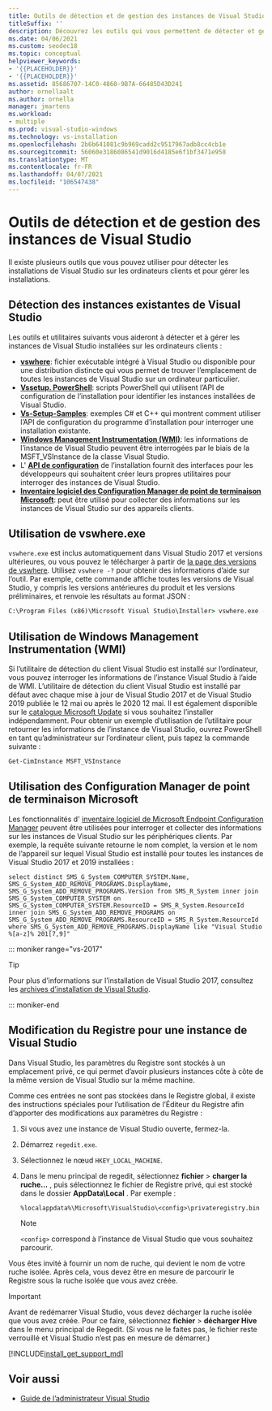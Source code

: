 ```yaml
---
title: Outils de détection et de gestion des instances de Visual Studio
titleSuffix: ''
description: Découvrez les outils qui vous permettent de détecter et gérer les installations de Visual Studio sur les machines clientes.
ms.date: 04/06/2021
ms.custom: seodec18
ms.topic: conceptual
helpviewer_keywords:
- '{{PLACEHOLDER}}'
- '{{PLACEHOLDER}}'
ms.assetid: 85686707-14C0-4860-9B7A-66485D43D241
author: ornellaalt
ms.author: ornella
manager: jmartens
ms.workload:
- multiple
ms.prod: visual-studio-windows
ms.technology: vs-installation
ms.openlocfilehash: 2b6b641081c9b969cadd2c9517967adb8cc4cb1e
ms.sourcegitcommit: 56060e3186086541d9016d4185e6f1bf3471e958
ms.translationtype: MT
ms.contentlocale: fr-FR
ms.lasthandoff: 04/07/2021
ms.locfileid: "106547438"
---
```

# <a name="tools-for-detecting-and-managing-visual-studio-instances"></a>Outils de détection et de gestion des instances de Visual Studio

Il existe plusieurs outils que vous pouvez utiliser pour détecter les installations de Visual Studio sur les ordinateurs clients et pour gérer les installations.

## <a name="detecting-existing-visual-studio-instances"></a>Détection des instances existantes de Visual Studio

Les outils et utilitaires suivants vous aideront à détecter et à gérer les instances de Visual Studio installées sur les ordinateurs clients :

* [**vswhere**](https://github.com/microsoft/vswhere): fichier exécutable intégré à Visual Studio ou disponible pour une distribution distincte qui vous permet de trouver l’emplacement de toutes les instances de Visual Studio sur un ordinateur particulier.
* [**Vssetup. PowerShell**](https://github.com/microsoft/vssetup.powershell): scripts PowerShell qui utilisent l’API de configuration de l’installation pour identifier les instances installées de Visual Studio.
* [**Vs-Setup-Samples**](https://github.com/microsoft/vs-setup-samples): exemples C# et C++ qui montrent comment utiliser l’API de configuration du programme d’installation pour interroger une installation existante.
* [**Windows Management Instrumentation (WMI)**](https://docs.microsoft.com/windows/win32/wmisdk/wmi-start-page): les informations de l’instance de Visual Studio peuvent être interrogées par le biais de la MSFT_VSInstance de la classe Visual Studio. 
* L' [**API de configuration**](<xref:Microsoft.VisualStudio.Setup.Configuration>) de l’installation fournit des interfaces pour les développeurs qui souhaitent créer leurs propres utilitaires pour interroger des instances de Visual Studio.
* [**Inventaire logiciel des Configuration Manager de point de terminaison Microsoft**](https://docs.microsoft.com/mem/configmgr/core/clients/manage/inventory/introduction-to-software-inventory): peut être utilisé pour collecter des informations sur les instances de Visual Studio sur des appareils clients. 

## <a name="using-vswhereexe"></a>Utilisation de vswhere.exe

`vswhere.exe` est inclus automatiquement dans Visual Studio 2017 et versions ultérieures, ou vous pouvez le télécharger à partir de [la page des versions de vswhere](https://github.com/Microsoft/vswhere/releases). Utilisez `vswhere -?` pour obtenir des informations d’aide sur l’outil. Par exemple, cette commande affiche toutes les versions de Visual Studio, y compris les versions antérieures du produit et les versions préliminaires, et renvoie les résultats au format JSON :

```cmd
C:\Program Files (x86)\Microsoft Visual Studio\Installer> vswhere.exe -legacy -prerelease -format json
```

## <a name="using-windows-management-instrumentation-wmi"></a>Utilisation de Windows Management Instrumentation (WMI)

Si l’utilitaire de détection du client Visual Studio est installé sur l’ordinateur, vous pouvez interroger les informations de l’instance Visual Studio à l’aide de WMI. L’utilitaire de détection du client Visual Studio est installé par défaut avec chaque mise à jour de Visual Studio 2017 et de Visual Studio 2019 publiée le 12 mai ou après le 2020 12 mai. Il est également disponible sur le [catalogue Microsoft Update](https://catalog.update.microsoft.com/) si vous souhaitez l’installer indépendamment.  Pour obtenir un exemple d’utilisation de l’utilitaire pour retourner les informations de l’instance de Visual Studio, ouvrez PowerShell en tant qu’administrateur sur l’ordinateur client, puis tapez la commande suivante :

```cmd
Get-CimInstance MSFT_VSInstance
```

## <a name="using-microsoft-endpoint-configuration-manager"></a>Utilisation des Configuration Manager de point de terminaison Microsoft 

Les fonctionnalités d' [inventaire logiciel de Microsoft Endpoint Configuration Manager](https://docs.microsoft.com/mem/configmgr/core/clients/manage/inventory/introduction-to-software-inventory) peuvent être utilisées pour interroger et collecter des informations sur les instances de Visual Studio sur les périphériques clients. Par exemple, la requête suivante retourne le nom complet, la version et le nom de l’appareil sur lequel Visual Studio est installé pour toutes les instances de Visual Studio 2017 et 2019 installées : 

```WQL 
select distinct SMS_G_System_COMPUTER_SYSTEM.Name, SMS_G_System_ADD_REMOVE_PROGRAMS.DisplayName, SMS_G_System_ADD_REMOVE_PROGRAMS.Version from SMS_R_System inner join SMS_G_System_COMPUTER_SYSTEM on SMS_G_System_COMPUTER_SYSTEM.ResourceID = SMS_R_System.ResourceId inner join SMS_G_System_ADD_REMOVE_PROGRAMS on SMS_G_System_ADD_REMOVE_PROGRAMS.ResourceID = SMS_R_System.ResourceId where SMS_G_System_ADD_REMOVE_PROGRAMS.DisplayName like "Visual Studio %[a-z]% 201[7,9]" 
``` 

::: moniker range="vs-2017"

> [!TIP]
> Pour plus d’informations sur l’installation de Visual Studio 2017, consultez les [archives d’installation de Visual Studio](https://devblogs.microsoft.com/setup/tag/vs2017/).

::: moniker-end

## <a name="editing-the-registry-for-a-visual-studio-instance"></a>Modification du Registre pour une instance de Visual Studio

Dans Visual Studio, les paramètres du Registre sont stockés à un emplacement privé, ce qui permet d’avoir plusieurs instances côte à côte de la même version de Visual Studio sur la même machine.

Comme ces entrées ne sont pas stockées dans le Registre global, il existe des instructions spéciales pour l’utilisation de l’Éditeur du Registre afin d’apporter des modifications aux paramètres du Registre :

1. Si vous avez une instance de Visual Studio ouverte, fermez-la.

1. Démarrez `regedit.exe`.

1. Sélectionnez le nœud `HKEY_LOCAL_MACHINE`.

1. Dans le menu principal de regedit, sélectionnez **fichier**  >  **charger la ruche...** , puis sélectionnez le fichier de Registre privé, qui est stocké dans le dossier **AppData\Local** . Par exemple :

   ```
   %localappdata%\Microsoft\VisualStudio\<config>\privateregistry.bin
   ```

   > [!NOTE]
   > `<config>` correspond à l’instance de Visual Studio que vous souhaitez parcourir.

Vous êtes invité à fournir un nom de ruche, qui devient le nom de votre ruche isolée. Après cela, vous devez être en mesure de parcourir le Registre sous la ruche isolée que vous avez créée.

> [!IMPORTANT]
> Avant de redémarrer Visual Studio, vous devez décharger la ruche isolée que vous avez créée. Pour ce faire, sélectionnez **fichier**  >  **décharger Hive** dans le menu principal de Regedit. (Si vous ne le faites pas, le fichier reste verrouillé et Visual Studio n’est pas en mesure de démarrer.)

[!INCLUDE[install_get_support_md](includes/install_get_support_md.md)]

## <a name="see-also"></a>Voir aussi

* [Guide de l’administrateur Visual Studio](../install/visual-studio-administrator-guide.md)
